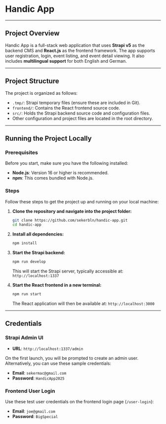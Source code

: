 # Handic App

---

## Project Overview

Handic App is a full-stack web application that uses **Strapi v5** as the backend CMS and **React.js** as the frontend framework. The app supports user registration, login, event listing, and event detail viewing. It also includes **multilingual support** for both English and German.

---

## Project Structure

The project is organized as follows:

* `.tmp/`: Strapi temporary files (ensure these are included in Git).
* `frontend/`: Contains the React frontend source code.
* `src/`: Holds the Strapi backend source code and configuration files.
* Other configuration and project files are located in the root directory.

---

## Running the Project Locally

### Prerequisites

Before you start, make sure you have the following installed:

* **Node.js**: Version 16 or higher is recommended.
* **npm**: This comes bundled with Node.js.

### Steps

Follow these steps to get the project up and running on your local machine:

1.  **Clone the repository and navigate into the project folder:**

    ```bash
    git clone https://github.com/sekerbln/handic-app.git
    cd handic-app
    ```

2.  **Install all dependencies:**

    ```bash
    npm install
    ```

3.  **Start the Strapi backend:**

    ```bash
    npm run develop
    ```

    This will start the Strapi server, typically accessible at:
    `http://localhost:1337`

4.  **Start the React frontend in a new terminal:**

    ```bash
    npm run start
    ```

    The React application will then be available at:
    `http://localhost:3000`

---

## Credentials

### Strapi Admin UI

* **URL**: `http://localhost:1337/admin`

On the first launch, you will be prompted to create an admin user. Alternatively, you can use these sample credentials:

* **Email**: `sekermac@gmail.com`
* **Password**: `HandicApp2025`

### Frontend User Login

Use these test user credentials on the frontend login page (`/user-login`):

* **Email**: `joe@gmail.com`
* **Password**: `BigSpecial`
